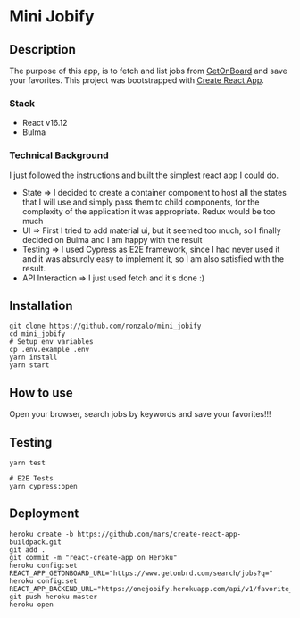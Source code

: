 # Mini Jobify

## Description

The purpose of this app, is to fetch and list jobs from [GetOnBoard](https://www.getonbrd.com/) and save your favorites. This project was bootstrapped with [Create React App](https://github.com/facebook/create-react-app).

### Stack

- React v16.12
- Bulma

### Technical Background

I just followed the instructions and built the simplest react app I could do.

- State => I decided to create a container component to host all the states that I will use and simply pass them to child components, for the complexity of the application it was appropriate. Redux would be too much
- UI => First I tried to add material ui, but it seemed too much, so I finally decided on Bulma and I am happy with the result
- Testing => I used Cypress as E2E framework, since I had never used it and it was absurdly easy to implement it, so I am also satisfied with the result.
- API Interaction => I just used fetch and it's done :)

## Installation

```shell
git clone https://github.com/ronzalo/mini_jobify
cd mini_jobify
# Setup env variables
cp .env.example .env
yarn install
yarn start
```

## How to use

Open your browser, search jobs by keywords and save your favorites!!!

## Testing

```shell
yarn test

# E2E Tests
yarn cypress:open
```

## Deployment

```shell
heroku create -b https://github.com/mars/create-react-app-buildpack.git
git add .
git commit -m "react-create-app on Heroku"
heroku config:set REACT_APP_GETONBOARD_URL="https://www.getonbrd.com/search/jobs?q="
heroku config:set REACT_APP_BACKEND_URL="https://onejobify.herokuapp.com/api/v1/favorite_jobs"
git push heroku master
heroku open
```
